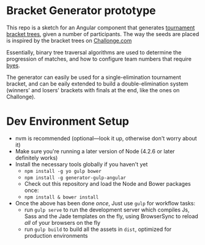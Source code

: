 # Bracket Generator prototype
This repo is a sketch for an Angular component that generates [tournament bracket trees](https://en.wikipedia.org/wiki/Bracket_(tournament)), given a number of participants. The way the seeds are placed is inspired by the bracket trees on [Challonge.com](http://challonge.com/tournament/bracket_generator)

Essentially, binary tree traversal algorithms are used to determine the progression of matches, and how to configure team numbers that require [byes](https://en.wikipedia.org/wiki/Bye_(sports)).

The generator can easily be used for a single-elimination tournament bracket, and can be eaily extended to build a double-elimination system (winners' and losers' brackets with finals at the end, like the ones on Challonge).

# Dev Environment Setup
* nvm is recommended (optional—look it up, otherwise don't worry about it)
* Make sure you're running a later version of Node (4.2.6 or later definitely works)
* Install the necessary tools globally if you haven't yet
  * `npm install -g yo gulp bower`
  * `npm install -g generator-gulp-angular`
  * Check out this repository and load the Node and Bower packages once:
  * `npm install & bower install`
* Once the above has been done _once_, Just use `gulp` for workflow tasks:
  * run `gulp serve` to run the development server which compiles Js, Sass and the Jade templates on the fly, using BrowserSync to reload _all_ of your browsers on the fly
  * run `gulp build` to build all the assets in `dist`, optimized for production environments
